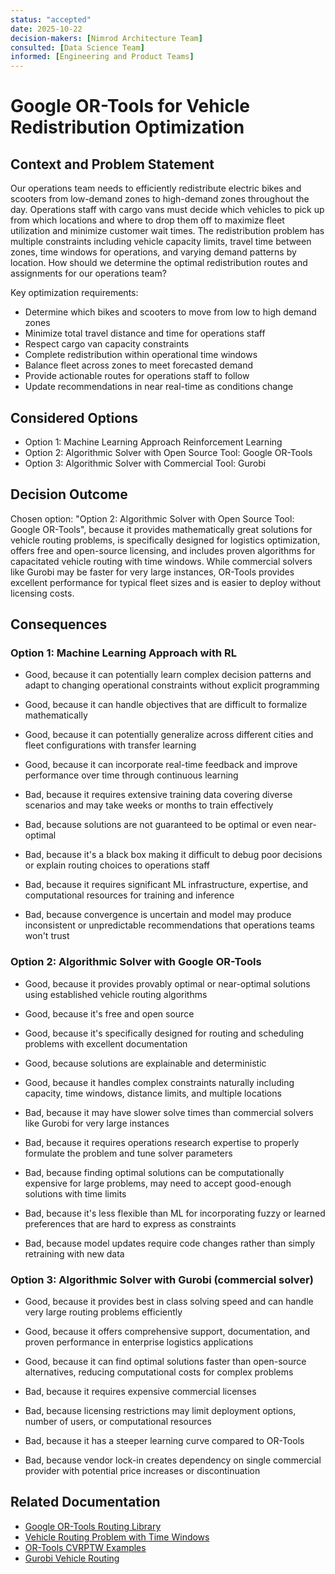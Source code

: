 ```yaml
---
status: "accepted"
date: 2025-10-22
decision-makers: [Nimrod Architecture Team]
consulted: [Data Science Team]
informed: [Engineering and Product Teams]
---
```


# Google OR-Tools for Vehicle Redistribution Optimization

## Context and Problem Statement

Our operations team needs to efficiently redistribute electric bikes and scooters from low-demand zones to high-demand zones throughout the day. Operations staff with cargo vans must decide which vehicles to pick up from which locations and where to drop them off to maximize fleet utilization and minimize customer wait times. The redistribution problem has multiple constraints including vehicle capacity limits, travel time between zones, time windows for operations, and varying demand patterns by location. How should we determine the optimal redistribution routes and assignments for our operations team?

Key optimization requirements:
- Determine which bikes and scooters to move from low to high demand zones
- Minimize total travel distance and time for operations staff
- Respect cargo van capacity constraints
- Complete redistribution within operational time windows
- Balance fleet across zones to meet forecasted demand
- Provide actionable routes for operations staff to follow
- Update recommendations in near real-time as conditions change

## Considered Options

* Option 1: Machine Learning Approach Reinforcement Learning
* Option 2: Algorithmic Solver with Open Source Tool: Google OR-Tools
* Option 3: Algorithmic Solver with Commercial Tool: Gurobi

## Decision Outcome

Chosen option: "Option 2: Algorithmic Solver with Open Source Tool: Google OR-Tools", because it provides mathematically great solutions for vehicle routing problems, is specifically designed for logistics optimization, offers free and open-source licensing, and includes proven algorithms for capacitated vehicle routing with time windows. While commercial solvers like Gurobi may be faster for very large instances, OR-Tools provides excellent performance for typical fleet sizes and is easier to deploy without licensing costs.

## Consequences

### Option 1: Machine Learning Approach with RL

* Good, because it can potentially learn complex decision patterns and adapt to changing operational constraints without explicit programming
* Good, because it can handle objectives that are difficult to formalize mathematically
* Good, because it can potentially generalize across different cities and fleet configurations with transfer learning
* Good, because it can incorporate real-time feedback and improve performance over time through continuous learning

* Bad, because it requires extensive training data covering diverse scenarios and may take weeks or months to train effectively
* Bad, because solutions are not guaranteed to be optimal or even near-optimal
* Bad, because it's a black box making it difficult to debug poor decisions or explain routing choices to operations staff
* Bad, because it requires significant ML infrastructure, expertise, and computational resources for training and inference
* Bad, because convergence is uncertain and model may produce inconsistent or unpredictable recommendations that operations teams won't trust

### Option 2: Algorithmic Solver with Google OR-Tools

* Good, because it provides provably optimal or near-optimal solutions using established vehicle routing algorithms 
* Good, because it's free and open source
* Good, because it's specifically designed for routing and scheduling problems with excellent documentation
* Good, because solutions are explainable and deterministic
* Good, because it handles complex constraints naturally including capacity, time windows, distance limits, and multiple locations

* Bad, because it may have slower solve times than commercial solvers like Gurobi for very large instances
* Bad, because it requires operations research expertise to properly formulate the problem and tune solver parameters
* Bad, because finding optimal solutions can be computationally expensive for large problems, may need to accept good-enough solutions with time limits
* Bad, because it's less flexible than ML for incorporating fuzzy or learned preferences that are hard to express as constraints
* Bad, because model updates require code changes rather than simply retraining with new data

### Option 3: Algorithmic Solver with Gurobi (commercial solver)

* Good, because it provides best in class solving speed and can handle very large routing problems efficiently
* Good, because it offers comprehensive support, documentation, and proven performance in enterprise logistics applications
* Good, because it can find optimal solutions faster than open-source alternatives, reducing computational costs for complex problems

* Bad, because it requires expensive commercial licenses
* Bad, because licensing restrictions may limit deployment options, number of users, or computational resources
* Bad, because it has a steeper learning curve compared to OR-Tools
* Bad, because vendor lock-in creates dependency on single commercial provider with potential price increases or discontinuation


## Related Documentation

* [Google OR-Tools Routing Library](https://developers.google.com/optimization/routing)
* [Vehicle Routing Problem with Time Windows](https://en.wikipedia.org/wiki/Vehicle_routing_problem)
* [OR-Tools CVRPTW Examples](https://github.com/google/or-tools/tree/stable/examples/python)
* [Gurobi Vehicle Routing](https://www.gurobi.com/resource/vehicle-routing-problem/)